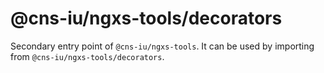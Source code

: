 # @cns-iu/ngxs-tools/decorators

Secondary entry point of `@cns-iu/ngxs-tools`. It can be used by importing from `@cns-iu/ngxs-tools/decorators`.

